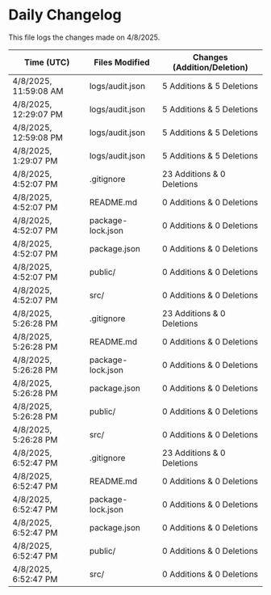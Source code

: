 # Daily Changelog

This file logs the changes made on 4/8/2025.

| Time (UTC)             | Files Modified                    | Changes (Addition/Deletion) |
|------------------------|-----------------------------------|-----------------------------|
| 4/8/2025, 11:59:08 AM | logs/audit.json | 5 Additions & 5 Deletions |
| 4/8/2025, 12:29:07 PM | logs/audit.json | 5 Additions & 5 Deletions|
| 4/8/2025, 12:59:08 PM | logs/audit.json | 5 Additions & 5 Deletions|
| 4/8/2025, 1:29:07 PM | logs/audit.json | 5 Additions & 5 Deletions|
| 4/8/2025, 4:52:07 PM | .gitignore | 23 Additions & 0 Deletions|
| 4/8/2025, 4:52:07 PM | README.md | 0 Additions & 0 Deletions|
| 4/8/2025, 4:52:07 PM | package-lock.json | 0 Additions & 0 Deletions|
| 4/8/2025, 4:52:07 PM | package.json | 0 Additions & 0 Deletions|
| 4/8/2025, 4:52:07 PM | public/ | 0 Additions & 0 Deletions|
| 4/8/2025, 4:52:07 PM | src/ | 0 Additions & 0 Deletions|
| 4/8/2025, 5:26:28 PM | .gitignore | 23 Additions & 0 Deletions|
| 4/8/2025, 5:26:28 PM | README.md | 0 Additions & 0 Deletions|
| 4/8/2025, 5:26:28 PM | package-lock.json | 0 Additions & 0 Deletions|
| 4/8/2025, 5:26:28 PM | package.json | 0 Additions & 0 Deletions|
| 4/8/2025, 5:26:28 PM | public/ | 0 Additions & 0 Deletions|
| 4/8/2025, 5:26:28 PM | src/ | 0 Additions & 0 Deletions|
| 4/8/2025, 6:52:47 PM | .gitignore | 23 Additions & 0 Deletions|
| 4/8/2025, 6:52:47 PM | README.md | 0 Additions & 0 Deletions|
| 4/8/2025, 6:52:47 PM | package-lock.json | 0 Additions & 0 Deletions|
| 4/8/2025, 6:52:47 PM | package.json | 0 Additions & 0 Deletions|
| 4/8/2025, 6:52:47 PM | public/ | 0 Additions & 0 Deletions|
| 4/8/2025, 6:52:47 PM | src/ | 0 Additions & 0 Deletions|
